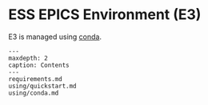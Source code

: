 # ESS EPICS Environment (E3)

E3 is managed using [conda](https://docs.conda.io/en/latest/).

```{toctree}
---
maxdepth: 2
caption: Contents
---
requirements.md
using/quickstart.md
using/conda.md
```
